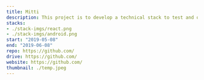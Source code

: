 ```yaml
---
title: Mitti
description: This project is to develop a technical stack to test and observe the agriultural lands and their nutrients
stacks:
- ./stack-imgs/react.png
- ./stack-imgs/android.png
start: "2019-05-08"
end: "2019-06-08"
repo: https://github.com/
drive: https://github.com/
website: https://github.com/
thumbnail: ./temp.jpeg
---
```

